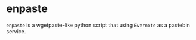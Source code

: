 # enpaste

`enpaste` is a wgetpaste-like python script that using `Evernote` as a pastebin service.
